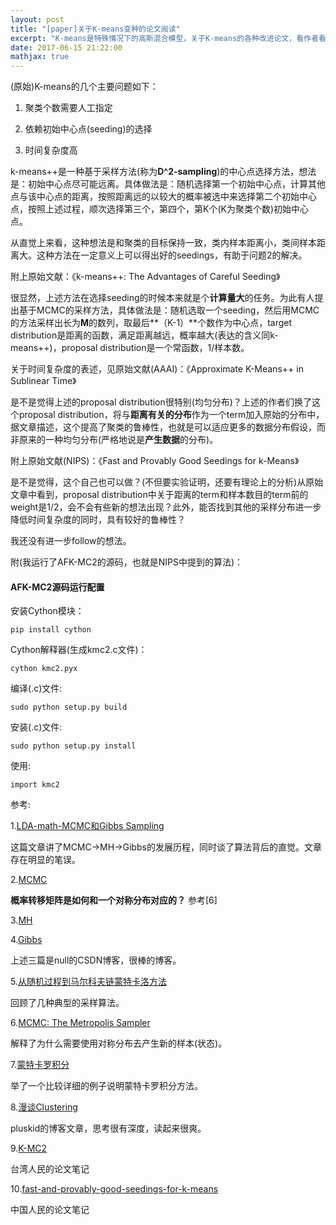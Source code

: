 ```yaml
---
layout: post
title: "[paper]关于K-means变种的论文阅读"
excerpt: "K-means是特殊情况下的高斯混合模型，关于K-means的各种改进论文，看作者看会议，真的有意思。K-means看似逻辑简单，关于该算法的研究一直没有停止过，ICML 2017就有三篇"
date: 2017-06-15 21:22:00
mathjax: true
---
```

<script type="text/javascript" src="http://cdn.mathjax.org/mathjax/latest/MathJax.js?config=default"></script>

(原始)K-means的几个主要问题如下：

1. 聚类个数需要人工指定

2. 依赖初始中心点(seeding)的选择

3. 时间复杂度高

k-means++是一种基于采样方法(称为**D^2-sampling**)的中心点选择方法，想法是：初始中心点尽可能远离。具体做法是：随机选择第一个初始中心点，计算其他点与该中心点的距离，按照距离远的以较大的概率被选中来选择第二个初始中心点，按照上述过程，顺次选择第三个，第四个，第K个(K为聚类个数)初始中心点。

从直觉上来看，这种想法是和聚类的目标保持一致，类内样本距离小，类间样本距离大。这种方法在一定意义上可以得出好的seedings，有助于问题2的解决。

附上原始文献：《k-means++: The Advantages of Careful Seeding》

很显然，上述方法在选择seeding的时候本来就是个**计算量大**的任务。为此有人提出基于MCMC的采样方法，具体做法是：随机选取一个seeding，然后用MCMC的方法采样出长为**M**的数列，取最后**（K-1）**个数作为中心点，target distribution是距离的函数，满足距离越远，概率越大(表达的含义同k-means++)，proposal distribution是一个常函数，1/样本数。

关于时间复杂度的表述，见原始文献(AAAI)：《Approximate K-Means++ in Sublinear Time》

是不是觉得上述的proposal distribution很特别(均匀分布)？上述的作者们换了这个proposal distribution，将与**距离有关的分布**作为一个term加入原始的分布中，据文章描述，这个提高了聚类的鲁棒性，也就是可以适应更多的数据分布假设，而非原来的一种均匀分布(严格地说是**产生数据**的分布)。

附上原始文献(NIPS)：《Fast and Provably Good Seedings for k-Means》

是不是觉得，这个自己也可以做？(不但要实验证明，还要有理论上的分析)从原始文章中看到，proposal distribution中关于距离的term和样本数目的term前的weight是1/2，会不会有些新的想法出现？此外，能否找到其他的采样分布进一步降低时间复杂度的同时，具有较好的鲁棒性？

我还没有进一步follow的想法。

附(我运行了AFK-MC2的源码，也就是NIPS中提到的算法)：

#### AFK-MC2源码运行配置

安装Cython模块：

    pip install cython

Cython解释器(生成kmc2.c文件)：

    cython kmc2.pyx

编译(.c)文件:

    sudo python setup.py build

安装(.c)文件:

    sudo python setup.py install

使用:

    import kmc2


参考:

1.[LDA-math-MCMC和Gibbs Sampling](https://cos.name/2013/01/lda-math-mcmc-and-gibbs-sampling/)

这篇文章讲了MCMC->MH->Gibbs的发展历程，同时谈了算法背后的直觉。文章存在明显的笔误。

2.[MCMC](http://blog.csdn.net/google19890102/article/details/51755242)

**概率转移矩阵是如何和一个对称分布对应的？** 参考[6]

3.[MH](http://blog.csdn.net/google19890102/article/details/51785156)

4.[Gibbs](http://blog.csdn.net/google19890102/article/details/51755245)

上述三篇是null的CSDN博客，很棒的博客。

5.[从随机过程到马尔科夫链蒙特卡洛方法](https://www.cnblogs.com/daniel-D/p/3388724.html)

回顾了几种典型的采样算法。

6.[MCMC: The Metropolis Sampler](http://www.cnblogs.com/yinxiangnan-charles/p/5018876.html)

解释了为什么需要使用对称分布去产生新的样本(状态)。

7.[蒙特卡罗积分](https://wenku.baidu.com/view/a3ee6a303968011ca30091e4.html)

举了一个比较详细的例子说明蒙特卡罗积分方法。

8.[漫谈Clustering](http://blog.pluskid.org/?p=39)

pluskid的博客文章，思考很有深度，读起来很爽。

9.[K-MC2](http://www.evanlin.com/til-2017-01-12/)

台湾人民的论文笔记

10.[fast-and-provably-good-seedings-for-k-means](https://zhuanlan.zhihu.com/p/25037146)

中国人民的论文笔记